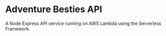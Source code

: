 # Adventure Besties API

A Node Express API service running on AWS Lambda using the Serverless Framework.
